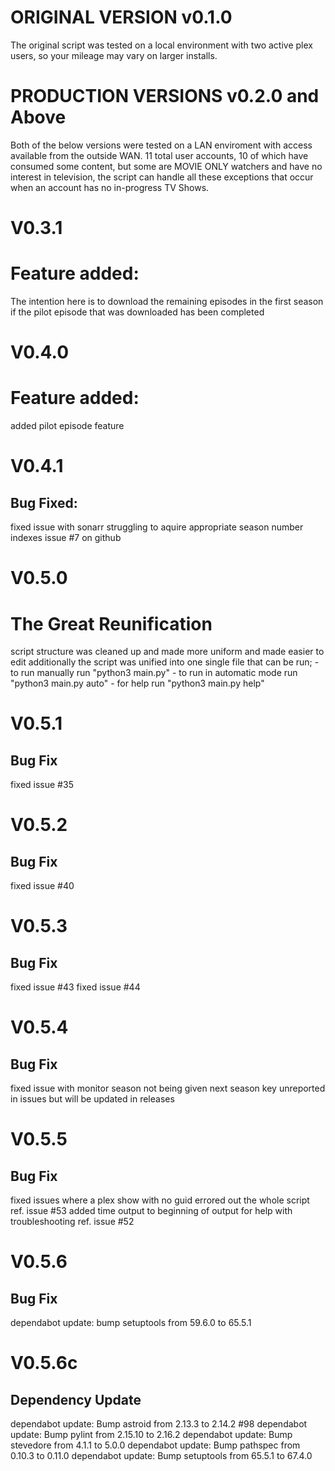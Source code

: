 # ORIGINAL VERSION v0.1.0
The original script was tested on a local environment with two active plex users, so your mileage may vary on larger installs.

# PRODUCTION VERSIONS v0.2.0 and Above
Both of the below versions were tested on a LAN enviroment with access available from the outside WAN. 11 total user accounts, 10 of which have consumed some content, but some are MOVIE ONLY watchers and have no interest in television, the script can handle all these exceptions that occur when an account has no in-progress TV Shows.

# V0.3.1
# Feature added:
The intention here is to download the remaining episodes in the first season if the pilot episode that was downloaded has been completed

# V0.4.0
# Feature added:
added pilot episode feature

# V0.4.1
## Bug Fixed:
fixed issue with sonarr struggling to aquire appropriate season number indexes issue #7 on github

# V0.5.0
# The Great Reunification
script structure was cleaned up and made more uniform and made easier to edit
additionally the script was unified into one single file that can be run;
    - to run manually run "python3 main.py"
    - to run in automatic mode run "python3 main.py auto"
    - for help run "python3 main.py help"

# V0.5.1
## Bug Fix
fixed issue #35

# V0.5.2
## Bug Fix
fixed issue #40

# V0.5.3
## Bug Fix
fixed issue #43
fixed issue #44

# V0.5.4
## Bug Fix
fixed issue with monitor season not being given next season key unreported in issues but will be updated in releases

# V0.5.5
## Bug Fix
fixed issues where a plex show with no guid errored out the whole script ref. issue #53
added time output to beginning of output for help with troubleshooting ref. issue #52

# V0.5.6
## Bug Fix
dependabot update: bump setuptools from 59.6.0 to 65.5.1

# V0.5.6c
## Dependency Update
dependabot update: Bump astroid from 2.13.3 to 2.14.2 #98
dependabot update: Bump pylint from 2.15.10 to 2.16.2
dependabot update: Bump stevedore from 4.1.1 to 5.0.0
dependabot update: Bump pathspec from 0.10.3 to 0.11.0
dependabot update: Bump setuptools from 65.5.1 to 67.4.0
